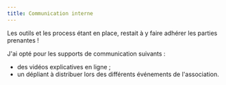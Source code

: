 ```yaml
---
title: Communication interne
---
```


Les outils et les process étant en place, restait à y faire adhérer les
parties prenantes !

J'ai opté pour les supports de communication suivants :

-   des vidéos explicatives en ligne ;
-   un dépliant à distribuer lors des différents événements de
    l'association.
